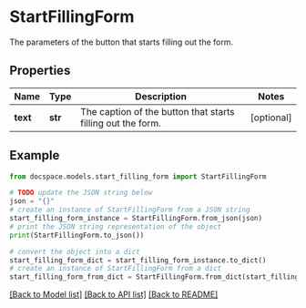 # StartFillingForm

The parameters of the button that starts filling out the form.

## Properties

Name | Type | Description | Notes
------------ | ------------- | ------------- | -------------
**text** | **str** | The caption of the button that starts filling out the form. | [optional] 

## Example

```python
from docspace.models.start_filling_form import StartFillingForm

# TODO update the JSON string below
json = "{}"
# create an instance of StartFillingForm from a JSON string
start_filling_form_instance = StartFillingForm.from_json(json)
# print the JSON string representation of the object
print(StartFillingForm.to_json())

# convert the object into a dict
start_filling_form_dict = start_filling_form_instance.to_dict()
# create an instance of StartFillingForm from a dict
start_filling_form_from_dict = StartFillingForm.from_dict(start_filling_form_dict)
```
[[Back to Model list]](../README.md#documentation-for-models) [[Back to API list]](../README.md#documentation-for-api-endpoints) [[Back to README]](../README.md)


